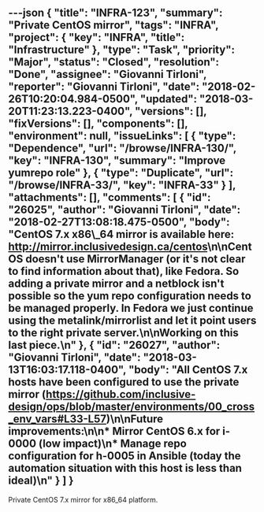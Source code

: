 ---json
{
  "title": "INFRA-123",
  "summary": "Private CentOS mirror",
  "tags": "INFRA",
  "project": {
    "key": "INFRA",
    "title": "Infrastructure"
  },
  "type": "Task",
  "priority": "Major",
  "status": "Closed",
  "resolution": "Done",
  "assignee": "Giovanni Tirloni",
  "reporter": "Giovanni Tirloni",
  "date": "2018-02-26T10:20:04.984-0500",
  "updated": "2018-03-20T11:23:13.223-0400",
  "versions": [],
  "fixVersions": [],
  "components": [],
  "environment": null,
  "issueLinks": [
    {
      "type": "Dependence",
      "url": "/browse/INFRA-130/",
      "key": "INFRA-130",
      "summary": "Improve yumrepo role"
    },
    {
      "type": "Duplicate",
      "url": "/browse/INFRA-33/",
      "key": "INFRA-33"
    }
  ],
  "attachments": [],
  "comments": [
    {
      "id": "26025",
      "author": "Giovanni Tirloni",
      "date": "2018-02-27T13:08:18.475-0500",
      "body": "CentOS 7.x x86\\_64 mirror is available here: <http://mirror.inclusivedesign.ca/centos>\n\nCentOS doesn't use MirrorManager (or it's not clear to find information about that), like Fedora. So adding a private mirror and a netblock isn't possible so the yum repo configuration needs to be managed properly. In Fedora we just continue using the metalink/mirrorlist and let it point users to the right private server.\n\nWorking on this last piece.\n"
    },
    {
      "id": "26027",
      "author": "Giovanni Tirloni",
      "date": "2018-03-13T16:03:17.118-0400",
      "body": "All CentOS 7.x hosts have been configured to use the private mirror (<https://github.com/inclusive-design/ops/blob/master/environments/00_cross_env_vars#L33-L57>)\n\nFuture improvements:\n\n* Mirror CentOS 6.x for i-0000 (low impact)\n* Manage repo configuration for h-0005 in Ansible (today the automation situation with this host is less than ideal)\n"
    }
  ]
}
---
Private CentOS 7.x mirror for x86\_64 platform.

        